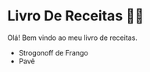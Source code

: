 # Livro De Receitas :man_cook:

Olá! Bem vindo ao meu livro de receitas.

- Strogonoff de Frango
- Pavê